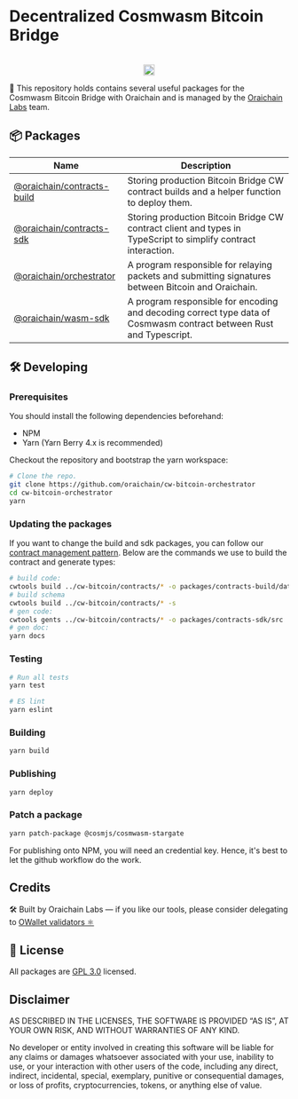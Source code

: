 # Decentralized Cosmwasm Bitcoin Bridge

<p align="center" width="100%">
  <br />
   <a href="https://github.com/oraichain/cw-bitcoin-orchestrator/blob/master/LICENSE"><img height="20" src="https://img.shields.io/badge/License-GNU%20GPL-blue.svg"></a>
</p>

:information_desk_person: This repository holds contains several useful packages for the Cosmwasm Bitcoin Bridge with Oraichain and is managed by the [Oraichain Labs](https://orai.io/) team.

## 📦 Packages

| Name                                                                                                                    | Description                                                                                                         |
| ----------------------------------------------------------------------------------------------------------------------- | ------------------------------------------------------------------------------------------------------------------- |
| [@oraichain/contracts-build](https://github.com/oraichain/cw-bitcoin-orchestrator/tree/master/packages/contracts-build) | Storing production Bitcoin Bridge CW contract builds and a helper function to deploy them.                          |
| [@oraichain/contracts-sdk](https://github.com/oraichain/cw-bitcoin-orchestrator/tree/master/packages/contracts-sdk)     | Storing production Bitcoin Bridge CW contract client and types in TypeScript to simplify contract interaction.      |
| [@oraichain/orchestrator](https://github.com/oraichain/cw-bitcoin-orchestrator/tree/master/packages/orchestrator)       | A program responsible for relaying packets and submitting signatures between Bitcoin and Oraichain.                 |
| [@oraichain/wasm-sdk](https://github.com/oraichain/cw-bitcoin-orchestrator/tree/master/packages/wasm-sdk)               | A program responsible for encoding and decoding correct type data of Cosmwasm contract between Rust and Typescript. |

## 🛠 Developing

### Prerequisites

You should install the following dependencies beforehand:

- NPM
- Yarn (Yarn Berry 4.x is recommended)

Checkout the repository and bootstrap the yarn workspace:

```sh
# Clone the repo.
git clone https://github.com/oraichain/cw-bitcoin-orchestrator
cd cw-bitcoin-orchestrator
yarn
```

### Updating the packages

If you want to change the build and sdk packages, you can follow our [contract management pattern](https://docs.orai.io/developer-guides/cosmwasm-contract/manage-contract-pattern). Below are the commands we use to build the contract and generate types:

```sh
# build code:
cwtools build ../cw-bitcoin/contracts/* -o packages/contracts-build/data
# build schema
cwtools build ../cw-bitcoin/contracts/* -s
# gen code:
cwtools gents ../cw-bitcoin/contracts/* -o packages/contracts-sdk/src
# gen doc:
yarn docs
```

### Testing

```sh
# Run all tests
yarn test

# ES lint
yarn eslint
```

### Building

```sh
yarn build
```

### Publishing

```sh
yarn deploy
```

### Patch a package

```sh
yarn patch-package @cosmjs/cosmwasm-stargate
```

For publishing onto NPM, you will need an credential key. Hence, it's best to let the github workflow do the work.

## Credits

🛠 Built by Oraichain Labs — if you like our tools, please consider delegating to [OWallet validators ⚛️](https://owallet.dev/validators)

## 🪪 License

All packages are [GPL 3.0](https://www.gnu.org/licenses/gpl-3.0.en.html) licensed.

## Disclaimer

AS DESCRIBED IN THE LICENSES, THE SOFTWARE IS PROVIDED “AS IS”, AT YOUR OWN RISK, AND WITHOUT WARRANTIES OF ANY KIND.

No developer or entity involved in creating this software will be liable for any claims or damages whatsoever associated with your use, inability to use, or your interaction with other users of the code, including any direct, indirect, incidental, special, exemplary, punitive or consequential damages, or loss of profits, cryptocurrencies, tokens, or anything else of value.
